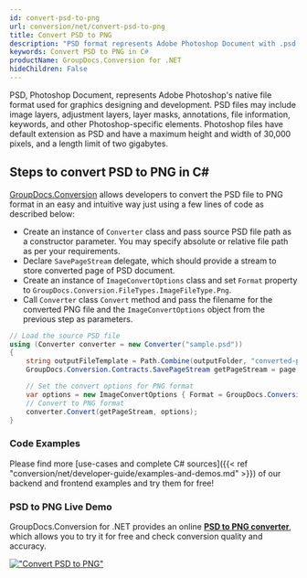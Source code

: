 ```yaml
---
id: convert-psd-to-png
url: conversion/net/convert-psd-to-png
title: Convert PSD to PNG
description: "PSD format represents Adobe Photoshop Document with .psd extension. Learn how to convert PSD to PNG file programmatically in C# language using GroupDocs.Conversion for .NET library."
keywords: Convert PSD to PNG in C#
productName: GroupDocs.Conversion for .NET
hideChildren: False
---
```


PSD, Photoshop Document, represents Adobe Photoshop's native file format used for graphics designing and development. PSD files may include image layers, adjustment layers, layer masks, annotations, file information, keywords, and other Photoshop-specific elements. Photoshop files have default extension as PSD and have a maximum height and width of 30,000 pixels, and a length limit of two gigabytes.

## Steps to convert PSD to PNG in C#

[GroupDocs.Conversion](https://products.groupdocs.com/conversion/net) allows developers to convert the PSD file to PNG format in an easy and intuitive way just using a few lines of code as described below:

* Create an instance of `Converter` class and pass source PSD file path as a constructor parameter. You may specify absolute or relative file path as per your requirements. 
* Declare `SavePageStream` delegate, which should provide a stream to store converted page of PSD document.
* Create an instance of `ImageConvertOptions` class and set `Format` property to `GroupDocs.Conversion.FileTypes.ImageFileType.Png`.
* Call `Converter` class `Convert` method and pass the filename for the converted PNG file and the `ImageConvertOptions` object from the previous step as parameters.

```csharp
// Load the source PSD file
using (Converter converter = new Converter("sample.psd"))
{
    string outputFileTemplate = Path.Combine(outputFolder, "converted-page-{0}.png");
    GroupDocs.Conversion.Contracts.SavePageStream getPageStream = page => new FileStream(string.Format(outputFileTemplate, page), FileMode.Create);

    // Set the convert options for PNG format
    var options = new ImageConvertOptions { Format = GroupDocs.Conversion.FileTypes.ImageFileType.Png };   
    // Convert to PNG format
    converter.Convert(getPageStream, options);
}
```

### Code Examples

Please find more [use-cases and complete C# sources]({{< ref "conversion/net/developer-guide/examples-and-demos.md" >}}) of our backend and frontend examples and try them for free!

### PSD to PNG Live Demo

GroupDocs.Conversion for .NET provides an online [**PSD to PNG converter**](https://products.groupdocs.app/conversion/psd-to-png), which allows you to try it for free and check conversion quality and accuracy.

[!["Convert PSD to PNG"](conversion/net/images/convert-to-png/convert-psd-to-png.png)](https://products.groupdocs.app/conversion/psd-to-png)